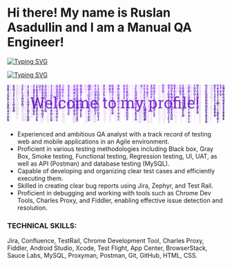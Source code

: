 # Hi there! My name is Ruslan Asadullin and I am a Manual QA Engineer!
[![Typing SVG](https://readme-typing-svg.demolab.com/?lines=First+line+of+text;Second+line+of+text&color=FF5733)](https://git.io/typing-svg)

[![Typing SVG](https://readme-typing-svg.demolab.com/?lines=First+line+of+text;Second+line+of+text;Third+line+of+text&font=Times+New+Roman&duration=5000&color=000000)](https://git.io/typing-svg)

![MY cool](https://github.com/RuslanAsadullin/img/blob/main/header.png)
- Experienced and ambitious QA analyst with a track record of testing web and mobile applications in an Agile environment.
- Proficient in various testing methodologies including Black box, Gray Box, Smoke testing, Functional testing, Regression testing, UI, UAT, as well as API (Postman) and database testing (MySQL).
- Capable of developing and organizing clear test cases and efficiently executing them.
- Skilled in creating clear bug reports using Jira, Zephyr, and Test Rail.
- Proficient in debugging and working with tools such as Chrome Dev Tools, Charles Proxy, and Fiddler, enabling effective issue detection and resolution.

### TECHNICAL SKILLS:

Jira, Confluence, TestRail, Chrome Development Tool, Charles Proxy, Fiddler, Android Studio, Xcode, Test Flight, App Center, BrowserStack, Sauce Labs, MySQL, Proxyman, Postman, Git, GitHub, HTML, CSS.


